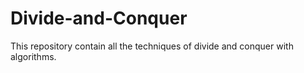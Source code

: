 # Divide-and-Conquer
This repository contain all the techniques of divide and conquer with algorithms.
